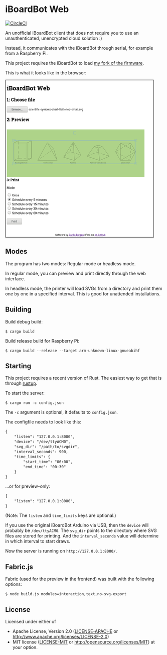 # iBoardBot Web

[![CircleCI][circle-ci-badge]][circle-ci]

An unofficial iBoardBot client that does not require you to use an
unauthenticated, unencrypted cloud solution :)

Instead, it communicates with the iBoardBot through serial, for example from a
Raspberry Pi.

This project requires the iBoardBot to load [my fork of the
firmware](https://github.com/dbrgn/iBoardbot).

This is what it looks like in the browser:

![screenshot](screenshot-small.png)

## Modes

The program has two modes: Regular mode or headless mode.

In regular mode, you can preview and print directly through the web
interface.

In headless mode, the printer will load SVGs from a directory and print them
one by one in a specified interval. This is good for unattended
installations.

## Building

Build debug build:

    $ cargo build

Build release build for Raspberry Pi:

    $ cargo build --release --target arm-unknown-linux-gnueabihf

## Starting

This project requires a recent version of Rust. The easiest way to get that is
through [rustup](https://rustup.rs/).

To start the server:

    $ cargo run -c config.json

The `-c` argument is optional, it defaults to `config.json`.

The configfile needs to look like this:

    {
        "listen": "127.0.0.1:8080",
        "device": "/dev/ttyACM0",
        "svg_dir": "/path/to/svgdir",
        "interval_seconds": 900,
        "time_limits": {
            "start_time": "06:00",
            "end_time": "00:30"
        }
    }

...or for preview-only:

    {
        "listen": "127.0.0.1:8080",
    }

(Note: The `listen` and `time_limits` keys are optional.)

If you use the original iBoardBot Arduino via USB, then the `device` will
probably be `/dev/ttyACM0`. The `svg_dir` points to the directory where SVG
files are stored for printing. And the `interval_seconds` value will determine
in which interval to start draws.

Now the server is running on `http://127.0.0.1:8000/`.

## Fabric.js

Fabric (used for the preview in the frontend) was built with the following options:

    $ node build.js modules=interaction,text,no-svg-export

## License

Licensed under either of

 * Apache License, Version 2.0 ([LICENSE-APACHE](LICENSE-APACHE) or
   http://www.apache.org/licenses/LICENSE-2.0)
 * MIT license ([LICENSE-MIT](LICENSE-MIT) or
   http://opensource.org/licenses/MIT) at your option.


[circle-ci]: https://circleci.com/gh/dbrgn/iboardbot-web/tree/master
[circle-ci-badge]: https://circleci.com/gh/dbrgn/iboardbot-web/tree/master.svg?style=shield
